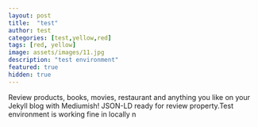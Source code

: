 ```yaml
---
layout: post
title:  "test"
author: test
categories: [test,yellow,red]
tags: [red, yellow]
image: assets/images/11.jpg
description: "test environment"
featured: true
hidden: true
---
```


Review products, books, movies, restaurant and anything you like on your Jekyll blog with Mediumish! JSON-LD ready for review property.Test environment is working fine in locally n